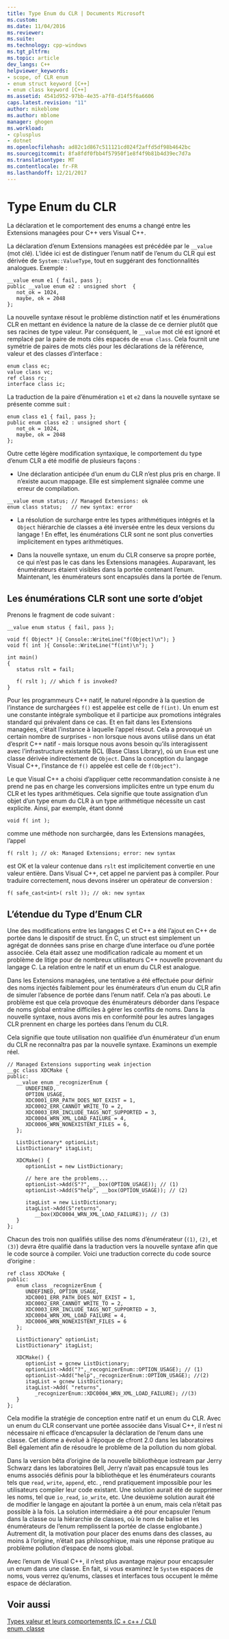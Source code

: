 ```yaml
---
title: Type Enum du CLR | Documents Microsoft
ms.custom: 
ms.date: 11/04/2016
ms.reviewer: 
ms.suite: 
ms.technology: cpp-windows
ms.tgt_pltfrm: 
ms.topic: article
dev_langs: C++
helpviewer_keywords:
- scope, of CLR enum
- enum struct keyword [C++]
- enum class keyword [C++]
ms.assetid: 4541d952-97bb-4e35-a7f8-d14f5f6a6606
caps.latest.revision: "11"
author: mikeblome
ms.author: mblome
manager: ghogen
ms.workload:
- cplusplus
- dotnet
ms.openlocfilehash: ad82c1d867c511121cd024f2affd5df98b4642bc
ms.sourcegitcommit: 8fa8fdf0fbb4f57950f1e8f4f9b81b4d39ec7d7a
ms.translationtype: MT
ms.contentlocale: fr-FR
ms.lasthandoff: 12/21/2017
---
```

# <a name="clr-enum-type"></a>Type Enum du CLR
La déclaration et le comportement des enums a changé entre les Extensions managées pour C++ vers Visual C++.  
  
 La déclaration d’enum Extensions managées est précédée par le `__value` (mot clé). L’idée ici est de distinguer l’enum natif de l’enum du CLR qui est dérivée de `System::ValueType`, tout en suggérant des fonctionnalités analogues. Exemple :  
  
```  
__value enum e1 { fail, pass };  
public __value enum e2 : unsigned short  {   
   not_ok = 1024,   
   maybe, ok = 2048   
};  
```  
  
 La nouvelle syntaxe résout le problème distinction natif et les énumérations CLR en mettant en évidence la nature de la classe de ce dernier plutôt que ses racines de type valeur. Par conséquent, le `__value` mot clé est ignoré et remplacé par la paire de mots clés espacés de `enum class`. Cela fournit une symétrie de paires de mots clés pour les déclarations de la référence, valeur et des classes d’interface :  
  
```  
enum class ec;  
value class vc;  
ref class rc;  
interface class ic;  
```  
  
 La traduction de la paire d’énumération `e1` et `e2` dans la nouvelle syntaxe se présente comme suit :  
  
```  
enum class e1 { fail, pass };  
public enum class e2 : unsigned short {   
   not_ok = 1024,  
   maybe, ok = 2048   
};  
```  
  
 Outre cette légère modification syntaxique, le comportement du type d’enum CLR a été modifié de plusieurs façons :  
  
-   Une déclaration anticipée d’un enum du CLR n’est plus pris en charge. Il n’existe aucun mappage. Elle est simplement signalée comme une erreur de compilation.  
  
```  
__value enum status; // Managed Extensions: ok  
enum class status;   // new syntax: error  
```  
  
-   La résolution de surcharge entre les types arithmétiques intégrés et la `Object` hiérarchie de classes a été inversée entre les deux versions du langage ! En effet, les énumérations CLR sont ne sont plus converties implicitement en types arithmétiques.  
  
-   Dans la nouvelle syntaxe, un enum du CLR conserve sa propre portée, ce qui n’est pas le cas dans les Extensions managées. Auparavant, les énumérateurs étaient visibles dans la portée contenant l’enum. Maintenant, les énumérateurs sont encapsulés dans la portée de l’enum.  
  
## <a name="clr-enums-are-a-kind-of-object"></a>Les énumérations CLR sont une sorte d’objet  
 Prenons le fragment de code suivant :  
  
```  
__value enum status { fail, pass };  
  
void f( Object* ){ Console::WriteLine("f(Object)\n"); }  
void f( int ){ Console::WriteLine("f(int)\n"); }  
  
int main()  
{  
   status rslt = fail;  
  
   f( rslt ); // which f is invoked?  
}  
```  
  
 Pour les programmeurs C++ natif, le naturel répondre à la question de l’instance de surchargées `f()` est appelée est celle de `f(int)`. Un enum est une constante intégrale symbolique et il participe aux promotions intégrales standard qui prévalent dans ce cas.  Et en fait dans les Extensions managées, c’était l’instance à laquelle l’appel résout. Cela a provoqué un certain nombre de surprises - non lorsque nous avons utilisé dans un état d’esprit C++ natif - mais lorsque nous avons besoin qu’ils interagissent avec l’infrastructure existante BCL (Base Class Library), où un `Enum` est une classe dérivée indirectement de `Object`. Dans la conception du langage Visual C++, l’instance de `f()` appelée est celle de `f(Object^)`.  
  
 Le que Visual C++ a choisi d’appliquer cette recommandation consiste à ne prend ne pas en charge les conversions implicites entre un type enum du CLR et les types arithmétiques. Cela signifie que toute assignation d’un objet d’un type enum du CLR à un type arithmétique nécessite un cast explicite. Ainsi, par exemple, étant donné  
  
```  
void f( int );  
```  
  
 comme une méthode non surchargée, dans les Extensions managées, l’appel  
  
```  
f( rslt ); // ok: Managed Extensions; error: new syntax  
```  
  
 est OK et la valeur contenue dans `rslt` est implicitement convertie en une valeur entière. Dans Visual C++, cet appel ne parvient pas à compiler. Pour traduire correctement, nous devons insérer un opérateur de conversion :  
  
```  
f( safe_cast<int>( rslt )); // ok: new syntax  
```  
  
## <a name="the-scope-of-the-clr-enum-type"></a>L’étendue du Type d’Enum CLR  
 Une des modifications entre les langages C et C++ a été l’ajout en C++ de portée dans le dispositif de struct. En C, un struct est simplement un agrégat de données sans prise en charge d’une interface ou d’une portée associée. Cela était assez une modification radicale au moment et un problème de litige pour de nombreux utilisateurs C++ nouvelle provenant du langage C. La relation entre le natif et un enum du CLR est analogue.  
  
 Dans les Extensions managées, une tentative a été effectuée pour définir des noms injectés faiblement pour les énumérateurs d’un enum du CLR afin de simuler l’absence de portée dans l’enum natif. Cela n’a pas abouti. Le problème est que cela provoque des énumérateurs déborder dans l’espace de noms global entraîne difficiles à gérer les conflits de noms. Dans la nouvelle syntaxe, nous avons mis en conformité pour les autres langages CLR prennent en charge les portées dans l’enum du CLR.  
  
 Cela signifie que toute utilisation non qualifiée d’un énumérateur d’un enum du CLR ne reconnaîtra pas par la nouvelle syntaxe. Examinons un exemple réel.  
  
```  
// Managed Extensions supporting weak injection  
__gc class XDCMake {  
public:  
   __value enum _recognizerEnum {   
      UNDEFINED,  
      OPTION_USAGE,   
      XDC0001_ERR_PATH_DOES_NOT_EXIST = 1,  
      XDC0002_ERR_CANNOT_WRITE_TO = 2,  
      XDC0003_ERR_INCLUDE_TAGS_NOT_SUPPORTED = 3,  
      XDC0004_WRN_XML_LOAD_FAILURE = 4,  
      XDC0006_WRN_NONEXISTENT_FILES = 6,  
   };  
  
   ListDictionary* optionList;  
   ListDictionary* itagList;  
  
   XDCMake() {  
      optionList = new ListDictionary;  
  
      // here are the problems...  
      optionList->Add(S"?", __box(OPTION_USAGE)); // (1)  
      optionList->Add(S"help", __box(OPTION_USAGE)); // (2)  
  
      itagList = new ListDictionary;  
      itagList->Add(S"returns",   
         __box(XDC0004_WRN_XML_LOAD_FAILURE)); // (3)  
   }  
};  
```  
  
 Chacun des trois non qualifiés utilise des noms d’énumérateur (`(1)`, `(2)`, et `(3)`) devra être qualifié dans la traduction vers la nouvelle syntaxe afin que le code source à compiler. Voici une traduction correcte du code source d’origine :  
  
```  
ref class XDCMake {  
public:  
   enum class _recognizerEnum {  
      UNDEFINED, OPTION_USAGE,   
      XDC0001_ERR_PATH_DOES_NOT_EXIST = 1,  
      XDC0002_ERR_CANNOT_WRITE_TO = 2,  
      XDC0003_ERR_INCLUDE_TAGS_NOT_SUPPORTED = 3,  
      XDC0004_WRN_XML_LOAD_FAILURE = 4,  
      XDC0006_WRN_NONEXISTENT_FILES = 6  
   };  
  
   ListDictionary^ optionList;  
   ListDictionary^ itagList;  
  
   XDCMake() {  
      optionList = gcnew ListDictionary;  
      optionList->Add("?",_recognizerEnum::OPTION_USAGE); // (1)  
      optionList->Add("help",_recognizerEnum::OPTION_USAGE); //(2)  
      itagList = gcnew ListDictionary;  
      itagList->Add( "returns",   
         _recognizerEnum::XDC0004_WRN_XML_LOAD_FAILURE); //(3)  
   }  
};  
```  
  
 Cela modifie la stratégie de conception entre natif et un enum du CLR. Avec un enum du CLR conservant une portée associée dans Visual C++, il n’est ni nécessaire ni efficace d’encapsuler la déclaration de l’enum dans une classe. Cet idiome a évolué à l’époque de cfront 2.0 dans les laboratoires Bell également afin de résoudre le problème de la pollution du nom global.  
  
 Dans la version bêta d’origine de la nouvelle bibliothèque iostream par Jerry Schwarz dans les laboratoires Bell, Jerry n’avait pas encapsulé tous les enums associés définis pour la bibliothèque et les énumérateurs courants tels que `read`, `write`, `append`, etc. , rend pratiquement impossible pour les utilisateurs compiler leur code existant. Une solution aurait été de supprimer les noms, tel que `io_read`, `io_write`, etc. Une deuxième solution aurait été de modifier le langage en ajoutant la portée à un enum, mais cela n’était pas possible à la fois. La solution intermédiaire a été pour encapsuler l’enum dans la classe ou la hiérarchie de classes, où le nom de balise et les énumérateurs de l’enum remplissent la portée de classe englobante.) Autrement dit, la motivation pour placer des enums dans des classes, au moins à l’origine, n’était pas philosophique, mais une réponse pratique au problème pollution d’espace de noms global.  
  
 Avec l’enum de Visual C++, il n’est plus avantage majeur pour encapsuler un enum dans une classe. En fait, si vous examinez le `System` espaces de noms, vous verrez qu’enums, classes et interfaces tous occupent le même espace de déclaration.  
  
## <a name="see-also"></a>Voir aussi  
 [Types valeur et leurs comportements (C + c++ / CLI)](../dotnet/value-types-and-their-behaviors-cpp-cli.md)   
 [enum, classe](../windows/enum-class-cpp-component-extensions.md)